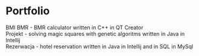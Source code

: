# Portfolio
BMI BMR - BMR calculator written in C++ in QT Creator  
Projekt - solving magic squares with genetic algoritms written in Java in Intellij  
Rezerwacja - hotel reservation written in Java in Intellij and in SQL in MySql  
